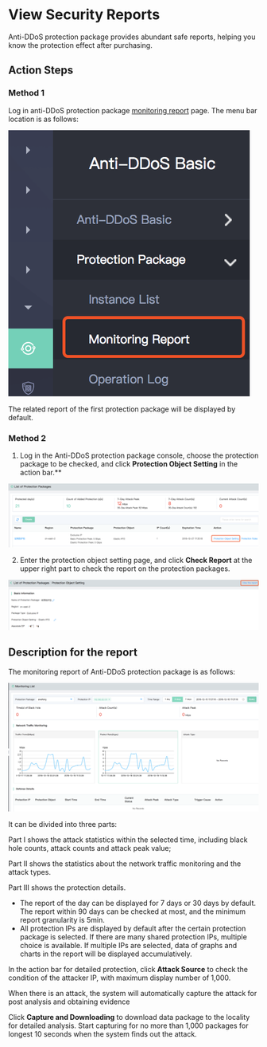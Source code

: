 # View Security Reports
Anti-DDoS protection package provides abundant safe reports, helping you know the protection effect after purchasing.

## Action Steps
### Method 1
Log in anti-DDoS protection package [monitoring report](https://antiddos-console.jdcloud.com/gz/ddos/protection-monitor-list) page. The menu bar location is as follows:

![防护包-监控报表菜单](../../../../image/Anti-DDoS-Protection-Package/防护包-监控报表菜单.png)

The related report of the first protection package will be displayed by default.

### Method 2
1. Log in the Anti-DDoS protection package console, choose the protection package to be checked, and click **Protection Object Setting** in the action bar.**

![防护包列表-防护对象设置](../../../../image/Anti-DDoS-Protection-Package/防护包列表-防护对象设置.png)

2. Enter the protection object setting page, and click **Check Report** at the upper right part to check the report on the protection packages.

![查看报表](../../../../image/Anti-DDoS-Protection-Package/查看报表1.png)

## Description for the report
The monitoring report of Anti-DDoS protection package is as follows:

![监控报表](../../../../image/Anti-DDoS-Protection-Package/监控报表1.png)

It can be divided into three parts:

Part I shows the attack statistics within the selected time, including black hole counts, attack counts and attack peak value;

Part II shows the statistics about the network traffic monitoring and the attack types.

Part III shows the protection details.


- The report of the day can be displayed for 7 days or 30 days by default. The report within 90 days can be checked at most, and the minimum report granularity is 5min.
- All protection IPs are displayed by default after the certain protection package is selected. If there are many shared protection IPs, multiple choice is available. If multiple IPs are selected, data of graphs and charts in the report will be displayed accumulatively.

In the action bar for detailed protection, click **Attack Source** to check the condition of the attacker IP, with maximum display number of 1,000.

When there is an attack, the system will automatically capture the attack for post analysis and obtaining evidence

Click **Capture and Downloading** to download data package to the locality for detailed analysis. Start capturing for no more than 1,000 packages for longest 10 seconds when the system finds out the attack.


